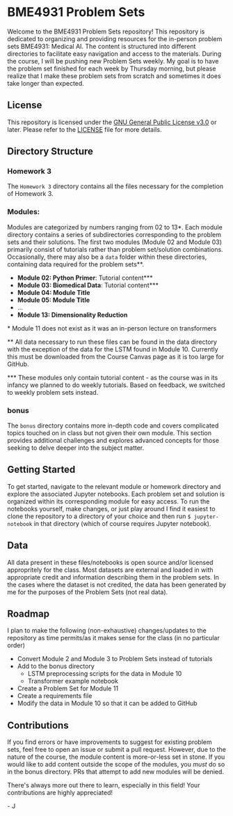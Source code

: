 # BME4931 Problem Sets

Welcome to the BME4931 Problem Sets repository! This repository is dedicated to organizing and providing resources for the in-person problem sets BME4931: Medical AI. The content is structured into different directories to facilitate easy navigation and access to the materials. During the course, I will be pushing new Problem Sets weekly. My goal is to have the problem set finished for each week by Thursday morning, but please realize that I make these problem sets from scratch and sometimes it does take longer than expected. 

## License

This repository is licensed under the [GNU General Public License v3.0](https://www.gnu.org/licenses/gpl-3.0.en.html) or later. Please refer to the [LICENSE](LICENSE) file for more details.

## Directory Structure

### Homework 3

The `Homework 3` directory contains all the files necessary for the completion of Homework 3.

### Modules:

Modules are categorized by numbers ranging from 02 to 13*. Each module directory contains a series of subdirectories corresponding to the problem sets and their solutions. The first two modules (Module 02 and Module 03) primarily consist of tutorials rather than problem set/solution combinations. Occasionally, there may also be a `data` folder within these directories, containing data required for the problem sets\*\*.

- **Module 02: Python Primer**: Tutorial content***
- **Module 03: Biomedical Data**: Tutorial content***
- **Module 04: Module Title**
- **Module 05: Module Title**
- ...
- **Module 13: Dimensionality Reduction**

\* Module 11 does not exist as it was an in-person lecture on transformers

\** All data necessary to run these files can be found in the data directory with the exception of the data for the LSTM found in Module 10. Currently this must be downloaded from the Course Canvas page as it is too large for GitHub.

\*** These modules only contain tutorial content - as the course was in its infancy we planned to do weekly tutorials. Based on feedback, we switched to weekly problem sets instead. 

### bonus

The `bonus` directory contains more in-depth code and covers complicated topics touched on in class but not given their own module. This section provides additional challenges and explores advanced concepts for those seeking to delve deeper into the subject matter.

## Getting Started

To get started, navigate to the relevant module or homework directory and explore the associated Jupyter notebooks. Each problem set and solution is organized within its corresponding module for easy access. To run the notebooks yourself, make changes, or just play around I find it easiest to clone the repository to a directory of your choice and then run `$ jupyter-notebook` in that directory (which of course requires Jupyter notebook).

## Data

All data present in these files/notebooks is open source and/or licensed appropritely for the class. Most datasets are external and loaded in with appropriate credit and information describing them in the problem sets. In the cases where the dataset is not credited, the data has been generated by me for the purposes of the Problem Sets (not real data). 

## Roadmap

I plan to make the following (non-exhaustive) changes/updates to the repository as time permits/as it makes sense for the class (in no particular order)
  - Convert Module 2 and Module 3 to Problem Sets instead of tutorials
  - Add to the bonus directory
    - LSTM preprocessing scripts for the data in Module 10
    - Transformer example notebook
  - Create a Problem Set for Module 11
  - Create a requirements file
  - Modify the data in Module 10 so that it can be added to GitHub

## Contributions

If you find errors or have improvements to suggest for existing problem sets, feel free to open an issue or submit a pull request. However, due to the nature of the course, the module content is more-or-less set in stone. If you would like to add content outside the scope of the modules, you *must* do so in the bonus directory. PRs that attempt to add new modules will be denied. 

There's always more out there to learn, especially in this field! Your contributions are highly appreciated! 

\- J 
